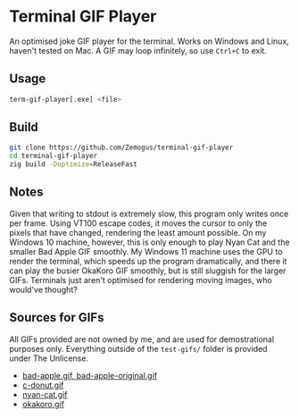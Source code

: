 # Terminal GIF Player

An optimised joke GIF player for the terminal.
Works on Windows and Linux, haven't tested on Mac.
A GIF may loop infinitely, so use `Ctrl+C` to exit.

## Usage

```bash
term-gif-player[.exe] <file>
```

## Build

```bash
git clone https://github.com/Zemogus/terminal-gif-player
cd terminal-gif-player
zig build -Doptimize=ReleaseFast
```

## Notes

Given that writing to stdout is extremely slow, this program only writes once per frame.
Using VT100 escape codes, it moves the cursor to only the pixels that have changed, rendering the least amount possible.
On my Windows 10 machine, however, this is only enough to play Nyan Cat and the smaller Bad Apple GIF smoothly.
My Windows 11 machine uses the GPU to render the terminal, which speeds up the program dramatically, and there it can play the busier OkaKoro GIF smoothly, but is still sluggish for the larger GIFs.
Terminals just aren't optimised for rendering moving images, who would've thought?

## Sources for GIFs

All GIFs provided are not owned by me, and are used for demostrational purposes only. Everything outside of the `test-gifs/` folder is provided under The Unlicense.

- [bad-apple.gif, bad-apple-original.gif](https://www.youtube.com/watch?v=FtutLA63Cp8)
- [c-donut.gif](https://github.com/limiteci/limiteci/blob/main/esc/images/donut1.gif)
- [nyan-cat.gif](https://www.youtube.com/watch?v=QH2-TGUlwu4)
- [okakoro.gif](https://www.youtube.com/watch?v=MiuFIzr8bR0)
